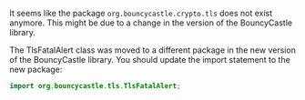 It seems like the package `org.bouncycastle.crypto.tls` does not exist anymore. This might be due to a change in the version of the BouncyCastle library. 

The TlsFatalAlert class was moved to a different package in the new version of the BouncyCastle library. You should update the import statement to the new package:

```java
import org.bouncycastle.tls.TlsFatalAlert;
```